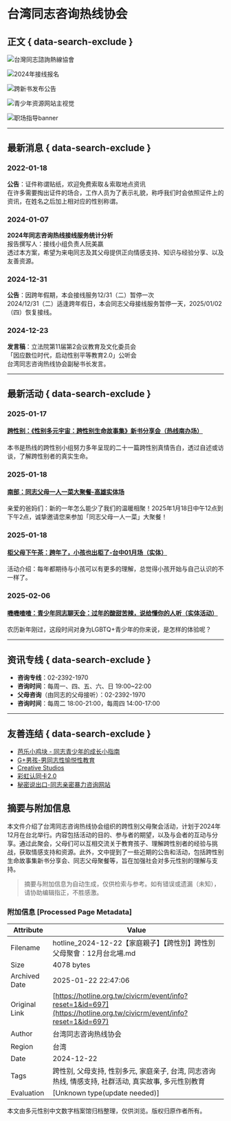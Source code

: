 # 台湾同志咨询热线协会

## 正文 { data-search-exclude }


![台灣同志諮詢熱線協會](https://hotline.org.tw/sites/hotline.org.tw/files/styles/carousel/public/field_insert_carousel/%E5%87%BA%E6%AB%83%E7%9B%B8%E8%AB%87%E5%AE%A4.jpg?itok=o1EhBY9u)

![2024年接线报名](https://hotline.org.tw/sites/hotline.org.tw/files/styles/carousel/public/field_insert_carousel/2024%E6%8E%A5%E7%B7%9A%E5%A0%B1%E5%90%8D-02.jpg?itok=6Qj1YlhH)

![跨新书发布公告](https://hotline.org.tw/sites/hotline.org.tw/files/styles/carousel/public/field_insert_carousel/%E8%B7%A8%E6%96%B0%E6%9B%B8%E6%A9%AB%E5%B9%85%E5%BB%A3%E5%91%8A_%E5%B7%A5%E4%BD%9C%E5%8D%80%E5%9F%9F%201.jpg?itok=mMSu3N1V)

![青少年资源网站主视觉](https://hotline.org.tw/sites/hotline.org.tw/files/styles/carousel/public/field_insert_carousel/%E8%8A%AD%E6%A8%82%E5%B0%8F%E9%9B%9E%E5%A1%8A%E9%9D%92%E5%B0%91%E5%B9%B4%E8%B3%87%E6%BA%90%E7%B6%B2%E7%AB%99%E4%B8%BB%E8%A6%96%E8%A6%BA_Share.png?itok=3NP83Q6n)

![职场指导banner](https://hotline.org.tw/sites/hotline.org.tw/files/styles/carousel/public/field_insert_carousel/%E8%81%B7%E5%A0%B4%E6%8C%87%E6%A8%99banner-02.jpg?itok=6rZL3ixP)

---

## 最新消息 { data-search-exclude }

### 2022-01-18
**公告**：证件称谓贴纸，欢迎免费索取＆索取地点资讯  
在许多需要掏出证件的场合，工作人员为了表示礼貌，称呼我们时会依照证件上的资讯，在姓名之后加上相对应的性别称谓。

### 2024-01-07
**2024年同志咨询热线接线服务统计分析**  
报告撰写人：接线小组负责人阮美嬴  
透过本方案，希望为来电同志及其父母提供正向情感支持、知识与经验分享、以及友善资源。

### 2024-12-31
**公告**：因跨年假期，本会接线服务12/31（二）暂停一次  
2024/12/31（二）适逢跨年假日，本会同志父母接线服务暂停一天，2025/01/02（四）恢复接线。

### 2024-12-23
**发言稿**：立法院第11届第2会议教育及文化委员会  
「因应数位时代，启动性别平等教育2.0」公听会  
台湾同志咨询热线协会副秘书长发言。

---

## 最新活动 { data-search-exclude }

### 2025-01-17
#### [跨性别：《性别多元宇宙：跨性别生命故事集》新书分享会（热线南办场）](https://hotline.org.tw/civicrm/event/info?reset=1&id=721)  
本书是热线的跨性别小组努力多年呈现的二十一篇跨性别真情告白，透过自述或访谈，了解跨性别者的真实生命。

### 2025-01-18
#### [南部：同志父母一人一菜大聚餐-高雄实体场](https://hotline.org.tw/civicrm/event/info?reset=1&id=744)  
亲爱的爸妈们：新的一年怎么能少了我们的温暖相聚！2025年1月18日中午12点到下午2点，诚挚邀请您来参加「同志父母一人一菜」大聚餐！  

### 2025-01-18
#### [柜父母下午茶：跨年了，小孩也出柜了-台中01月场（实体）](https://hotline.org.tw/civicrm/event/info?reset=1&id=740)  
活动介绍：每年都期待与小孩可以有更多的理解，总觉得小孩开始与自己认识的不一样了。

### 2025-02-06
#### [嘰嘰喳喳：青少年同志聊天会：过年的酸甜苦辣，说给懂你的人听（实体活动）](https://hotline.org.tw/civicrm/event/info?reset=1&id=745)  
农历新年刚过，这段时间对身为LGBTQ+青少年的你来说，是怎样的体验呢？

---

## 资讯专线 { data-search-exclude }

- **咨询专线**：02-2392-1970  
- **咨询时间**：每周一、四、五、六、日 19:00~22:00  
- **父母咨询**（由同志的父母接听）：02-2392-1970  
- **咨询时间**：每周二 18:00-21:00，每周四 14:00-17:00  

---

## 友善连结 { data-search-exclude }

- [芭乐小鸡块 - 同志青少年的成长小指南](https://young.hotline.org.tw/)
- [G+男孩-男同志性愉悦性教育](https://gplus.org.tw/)
- [Creative Studios](https://www.creative-studios-taipei.hotline.org.tw/)
- [彩虹认同卡2.0](https://www.o-bank.com/web/Event/rainbow_card_2/index.html)
- [秘密说出口-同志亲密暴力咨询网站](http://lgbt.38.org.tw/)
<!-- tcd_original_link https://hotline.org.tw/civicrm/event/info?reset=1&id=697 -->


## 摘要与附加信息

<!-- tcd_abstract -->
本文件介绍了台湾同志咨询热线协会组织的跨性别父母聚会活动，计划于2024年12月在台北举行。内容包括活动的目的、参与者的期望，以及与会者的互动与分享。通过此聚会，父母们可以互相交流关于教育孩子、理解跨性别者的经验与挑战，获取情感支持和资源。此外，文中提到了一些近期的公告和活动，包括跨性别生命故事集新书分享会、同志父母聚餐等，旨在加强社会对多元性别的理解与支持。
<!-- tcd_abstract_end -->

> 摘要与附加信息为自动生成，仅供检索与参考。如有错误或遗漏（未知），请协助编辑指正，不胜感激。

### 附加信息 [Processed Page Metadata]

| Attribute       | Value                                  |
|-----------------|----------------------------------------|
| Filename        | hotline_2024-12-22【家庭親子】【跨性別】跨性別父母聚會：12月台北場.md                             |
| Size            | 4078 bytes                           |
| Archived Date   | 2025-01-22 22:47:06                             |
| Original Link   | [https://hotline.org.tw/civicrm/event/info?reset=1&id=697](https://hotline.org.tw/civicrm/event/info?reset=1&id=697)                       |
| Author          | 台湾同志咨询热线协会                               |
| Region          | 台湾                               |
| Date            | 2024-12-22                                 |
| Tags            | 跨性别, 父母支持, 性别多元, 家庭亲子, 台湾, 同志咨询热线, 情感支持, 社群活动, 真实故事, 多元性别教育                                 |
| Evaluation            | [Unknown type(update needed)]                                 |
<!-- tcd_table_end -->

本文由多元性别中文数字档案馆归档整理，仅供浏览。版权归原作者所有。
